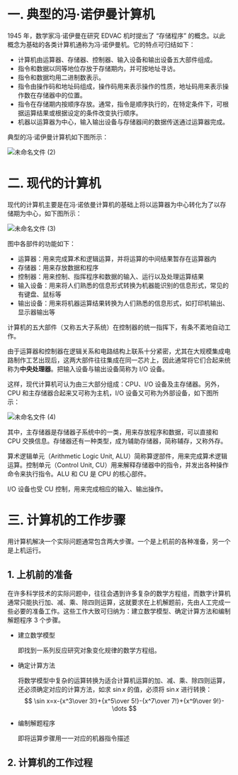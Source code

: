 # 一. 典型的冯·诺伊曼计算机

1945 年，数学家冯·诺伊曼在研究 EDVAC 机时提出了 “存储程序” 的概念。以此概念为基础的各类计算机通称为冯·诺伊曼机。它的特点可归结如下：

- 计算机由运算器、存储器、控制器、输入设备和输出设备五大部件组成。
- 指令和数据以同等地位存放于存储期内，并可按地址寻访。
- 指令和数据均用二进制数表示。
- 指令由操作码和地址码组成，操作码用来表示操作的性质，地址码用来表示操作数在存储器中的位置。
- 指令在存储期内按顺序存放。通常，指令是顺序执行的，在特定条件下，可根据运算结果或根据设定的条件改变执行顺序。
- 机器以运算器为中心，输入输出设备与存储器间的数据传送通过运算器完成。

典型的冯·诺伊曼计算机如下图所示：

![未命名文件 (2)](https://user-images.githubusercontent.com/91216205/223039524-75d508f2-2f11-44b9-8adc-ecc1a21d7baf.jpg)

# 二. 现代的计算机

现代的计算机主要是在冯·诺依曼计算机的基础上将以运算器为中心转化为了以存储期为中心，如下图所示：

![未命名文件 (3)](https://user-images.githubusercontent.com/91216205/223042269-3e240623-eea8-47c9-abc6-d02c2dcb7f49.jpg)

图中各部件的功能如下：

- 运算器：用来完成算术和逻辑运算，并将运算的中间结果暂存在运算器内
- 存储器：用来存放数据和程序
- 控制器：用来控制、指挥程序和数据的输入、运行以及处理运算结果
- 输入设备：用来将人们熟悉的信息形式转换为机器能识别的信息形式，常见的有键盘、鼠标等
- 输出设备：用来将机器运算结果转换为人们熟悉的信息形式，如打印机输出、显示器输出等

计算机的五大部件（又称五大子系统）在控制器的统一指挥下，有条不紊地自动工作。

由于运算器和控制器在逻辑关系和电路结构上联系十分紧密，尤其在大规模集成电路制作工艺出现后，这两大部件往往集成在同一芯片上，因此通常将它们合起来统称为**中央处理器**。把输入设备与输出设备简称为 I/O 设备。

这样，现代计算机可认为由三大部分组成：CPU、I/O 设备及主存储器。另外，CPU 和主存储器合起来又可称为主机，I/O 设备又可称为外部设备，如下图所示：

![未命名文件 (4)](https://user-images.githubusercontent.com/91216205/223045155-8df15582-5bf5-4bc3-9bc9-fb86f1459cf7.jpg)

其中，主存储器是存储器子系统中的一类，用来存放程序和数据，可以直接和 CPU 交换信息。存储器还有一种类型，成为辅助存储器，简称辅存，又称外存。

算术逻辑单元（Arithmetic Logic Unit, ALU）简称算逻部件，用来完成算术逻辑运算。控制单元（Control Unit, CU）用来解释存储器中的指令，并发出各种操作命令来执行指令。ALU 和 CU 是 CPU 的核心部件。

I/O 设备也受 CU 控制，用来完成相应的输入、输出操作。



# 三. 计算机的工作步骤

用计算机解决一个实际问题通常包含两大步骤。一个是上机前的各种准备，另一个是上机运行。

## 1. 上机前的准备

在许多科学技术的实际问题中，往往会遇到许多复杂的数学方程组，而数字计算机通常只能执行加、减、乘、除四则运算，这就要求在上机解题前，先由人工完成一些必要的准备工作。这些工作大致可归纳为：建立数学模型、确定计算方法和编制解题程序 3 个步骤。

- 建立数学模型

  即找到一系列反应研究对象变化规律的数学方程组。

- 确定计算方法

  将数学模型中复杂的运算转换为适合计算机运算的加、减、乘、除四则运算，还必须确定对应的计算方法，如求 $\sin x$ 的值，必须将 $\sin x$ 进行转换：
  $$
  \sin x=x-{x^3\over 3!}+{x^5\over 5!}-{x^7\over 7!}+{x^9\over 9!}-\dots
  $$

- 编制解题程序

  即将运算步骤用一一对应的机器指令描述



## 2. 计算机的工作过程

